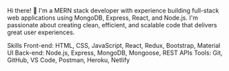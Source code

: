 Hi there! 👋
I'm a MERN stack developer with experience building full-stack web applications using MongoDB, Express, React, and Node.js. I'm passionate about creating clean, efficient, and scalable code that delivers great user experiences.

Skills
Front-end: HTML, CSS, JavaScript, React, Redux, Bootstrap, Material UI
Back-end: Node.js, Express, MongoDB, Mongoose, REST APIs
Tools: Git, GitHub, VS Code, Postman, Heroku, Netlify
